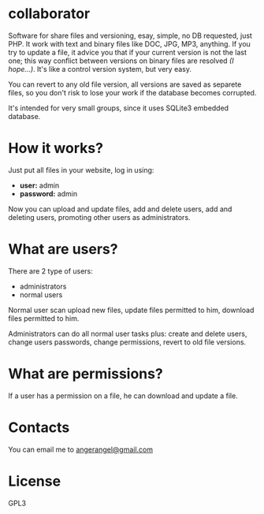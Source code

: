 collaborator
============

Software for share files and versioning, esay, simple, no DB requested, just PHP. It work with text and binary files like DOC, JPG, MP3, anything. If you try to update a file, it advice you that if your current version is not the last one; this way conflict between versions on binary files are resolved _(I hope...)_. 
It's like a control version system, but very easy.

You can revert to any old file version, all versions are saved as separete files, so you don't risk to lose your work if the database becomes corrupted.

It's intended for very small groups, since it uses SQLite3 embedded database.


# How it works?

Just put all files in your website, log in using:

 * **user:** admin
 * **password:** admin
  
Now you can upload and update files, add and delete users, add and deleting users, promoting other users as administrators.

# What are users?

There are 2 type of users:

 * administrators
 * normal users

Normal user scan upload new files, update files permitted to him, download files permitted to him.

Administrators can do all normal user tasks plus: create and delete users, change users passwords, change permissions, revert to old file versions.

# What are permissions?

If a user has a permission on a file, he can download and update a file.

# Contacts

You can email me to angerangel@gmail.com 

# License

GPL3